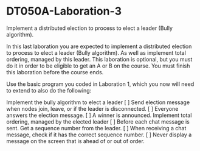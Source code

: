 # DT050A-Laboration-3
Implement a distributed election to process to elect a leader (Bully algorithm).


In this last laboration you are expected to implement a distributed election to process to elect a leader (Bully algorithm). As well as implement total ordering, managed by this leader. This laboration is optional, but you must do it in order to be eligible to get an A or B on the course. You must finish this laboration before the course ends.

Use the basic program you coded in Laboration 1, which you now will need to extend to also do the following:

Implement the bully algorithm to elect a leader
[ ] Send election message when nodes join, leave, or if the leader is disconnected.
[ ] Everyone answers the election message.
[ ] A winner is announced.
Implement total ordering, managed by the elected leader
[ ] Before each chat message is sent. Get a sequence number from the leader.
[ ] When receiving a chat message, check if it has the correct sequence number.
[ ] Never display a message on the screen that is ahead of or out of order.